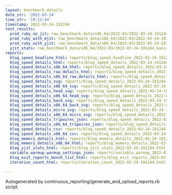 ```yaml
---
layout: benchmark_details
date_str: '2022-03-24'
time_str: '19:12:44'
timestamp: 2022-03-24-191244
test_results:
  prod_ruby_no_jit: raw_benchmark_data/x86_64/2022-03/2022-03-24-191244_basic_benchmark_prod_ruby_no_jit.json
  prod_ruby_with_mjit: raw_benchmark_data/x86_64/2022-03/2022-03-24-191244_basic_benchmark_prod_ruby_with_mjit.json
  prod_ruby_with_yjit: raw_benchmark_data/x86_64/2022-03/2022-03-24-191244_basic_benchmark_prod_ruby_with_yjit.json
  yjit_stats: raw_benchmark_data/x86_64/2022-03/2022-03-24-191244_basic_benchmark_yjit_stats.json
reports:
  blog_speed_headline_html: reports/blog_speed_headline_2022-03-24-191244.html
  blog_speed_details_html: reports/blog_speed_details_2022-03-24-191244.html
  blog_speed_details_x86_64_html: reports/blog_speed_details_2022-03-24-191244.x86_64.html
  blog_speed_details_raw_details_html: reports/blog_speed_details_2022-03-24-191244.raw_details.html
  blog_speed_details_x86_64_raw_details_html: reports/blog_speed_details_2022-03-24-191244.x86_64.raw_details.html
  blog_speed_details_svg: reports/blog_speed_details_2022-03-24-191244.svg
  blog_speed_details_x86_64_svg: reports/blog_speed_details_2022-03-24-191244.x86_64.svg
  blog_speed_details_head_svg: reports/blog_speed_details_2022-03-24-191244.head.svg
  blog_speed_details_x86_64_head_svg: reports/blog_speed_details_2022-03-24-191244.x86_64.head.svg
  blog_speed_details_back_svg: reports/blog_speed_details_2022-03-24-191244.back.svg
  blog_speed_details_x86_64_back_svg: reports/blog_speed_details_2022-03-24-191244.x86_64.back.svg
  blog_speed_details_micro_svg: reports/blog_speed_details_2022-03-24-191244.micro.svg
  blog_speed_details_x86_64_micro_svg: reports/blog_speed_details_2022-03-24-191244.x86_64.micro.svg
  blog_speed_details_tripwires_json: reports/blog_speed_details_2022-03-24-191244.tripwires.json
  blog_speed_details_x86_64_tripwires_json: reports/blog_speed_details_2022-03-24-191244.x86_64.tripwires.json
  blog_speed_details_csv: reports/blog_speed_details_2022-03-24-191244.csv
  blog_speed_details_x86_64_csv: reports/blog_speed_details_2022-03-24-191244.x86_64.csv
  blog_memory_details_html: reports/blog_memory_details_2022-03-24-191244.html
  blog_memory_details_x86_64_html: reports/blog_memory_details_2022-03-24-191244.x86_64.html
  blog_yjit_stats_html: reports/blog_yjit_stats_2022-03-24-191244.html
  variable_warmup_warmup_settings_json: reports/variable_warmup_2022-03-24-191244.warmup_settings.json
  blog_exit_reports_bench_list_html: reports/blog_exit_reports_2022-03-24-191244.bench_list.html
  iteration_count_html: reports/iteration_count_2022-03-24-191244.html

---
```

Autogenerated by continuous_reporting/generate_and_upload_reports.rb script.
